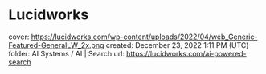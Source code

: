 # Lucidworks

cover: https://lucidworks.com/wp-content/uploads/2022/04/web_Generic-Featured-GeneralLW_2x.png
created: December 23, 2022 1:11 PM (UTC)
folder: AI Systems / AI | Search
url: https://lucidworks.com/ai-powered-search